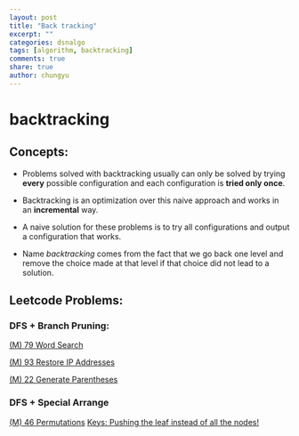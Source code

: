 ```yaml
---
layout: post
title: "Back tracking"
excerpt: ""
categories: dsnalgo
tags: [algorithm, backtracking]
comments: true
share: true
author: chungyu
---
```


# backtracking

## Concepts:

- Problems solved with backtracking usually can only be solved by trying **every** possible configuration and each configuration is **tried only once**.

-  Backtracking is an optimization over this naive approach and works in an **incremental** way.
  - A naive solution for these problems is to try all configurations and output a configuration that works.
  - Name *backtracking* comes from the fact that we go back one level and remove the choice made at that level if that choice did not lead to a solution.


## Leetcode Problems:

### DFS + Branch Pruning:
[(M) 79 Word Search](https://leetcode.com/problems/word-search/)

[(M) 93 Restore IP Addresses](https://leetcode.com/problems/restore-ip-addresses/)

[(M) 22 Generate Parentheses
](https://leetcode.com/problems/generate-parentheses/)

### DFS + Special Arrange

[(M) 46 Permutations](https://leetcode.com/problems/permutations/)
[Keys: Pushing the leaf instead of all the nodes!](http://d1gjlxt8vb0knt.cloudfront.net//wp-content/uploads/NewPermutation.gif)
